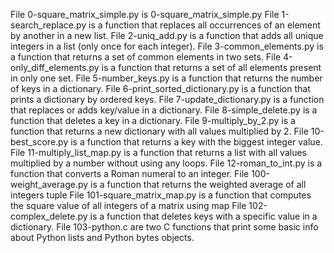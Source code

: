 File 0-square_matrix_simple.py is 0-square_matrix_simple.py
File 1-search_replace.py is a function that replaces all occurrences of an element by another in a new list.
File 2-uniq_add.py is a function that adds all unique integers in a list (only once for each integer).
File 3-common_elements.py is a function that returns a set of common elements in two sets.
File 4-only_diff_elements.py is a function that returns a set of all elements present in only one set.
File 5-number_keys.py is a function that returns the number of keys in a dictionary.
File 6-print_sorted_dictionary.py is a function that prints a dictionary by ordered keys.
File 7-update_dictionary.py is a function that replaces or adds key/value in a dictionary.
File 8-simple_delete.py is a function that deletes a key in a dictionary.
File 9-multiply_by_2.py is a function that returns a new dictionary with all values multiplied by 2.
File 10-best_score.py is a function that returns a key with the biggest integer value.
File 11-multiply_list_map.py is a function that returns a list with all values multiplied by a number without using any loops.
File 12-roman_to_int.py is a function that converts a Roman numeral to an integer.
File 100-weight_average.py is a function that returns the weighted average of all integers tuple 
File 101-square_matrix_map.py is a function that computes the square value of all integers of a matrix using map
File 102-complex_delete.py is a function that deletes keys with a specific value in a dictionary.
File 103-python.c are two C functions that print some basic info about Python lists and Python bytes objects.
